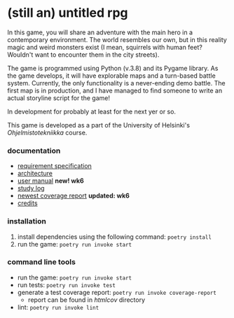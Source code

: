 # (still an) untitled rpg

In this game, you will share an adventure with the main hero in a contemporary environment. The world resembles our own, but in this reality magic and weird monsters exist (I mean, squirrels with human feet? Wouldn't want to encounter them in the city streets).

The game is programmed using Python (v.3.8) and its Pygame library. As the game develops, it will have explorable maps and a turn-based battle system. Currently, the only functionality is a never-ending demo battle. The first map is in production, and I have managed to find someone to write an actual storyline script for the game!

In development for probably at least for the next yer or so.

This game is developed as a part of the University of Helsinki's *Ohjelmistotekniikka* course.

### documentation

+ [requirement specification](https://github.com/nuclearkittens/ot-projekti/blob/master/documentation/requirementspecification.md)
+ [architecture](https://github.com/nuclearkittens/ot-projekti/blob/master/documentation/architecture.md)
+ [user manual](https://github.com/nuclearkittens/ot-projekti/blob/master/documentation/user_manual.md) **new! wk6**
+ [study log](https://github.com/nuclearkittens/ot-projekti/blob/master/documentation/studylog.md)
+ [newest coverage report](https://github.com/nuclearkittens/ot-projekti/blob/master/documentation/images/coverage_report_210504.png) **updated: wk6**
+ [credits](https://github.com/nuclearkittens/ot-projekti/blob/master/documentation/temp-credits.md)

### installation

1) install dependencies using the following command: `poetry install` 
2) run the game: `poetry run invoke start`

### command line tools

+ run the game: `poetry run invoke start`
+ run tests: `poetry run invoke test`
+ generate a test coverage report: `poetry run invoke coverage-report`
  + report can be found in *htmlcov* directory
+ lint: `poetry run invoke lint`

